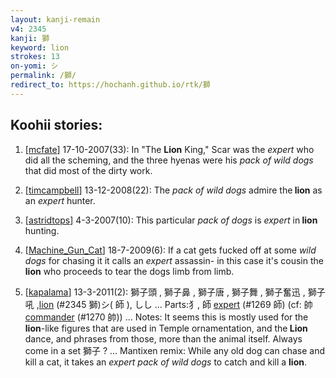 ```yaml
---
layout: kanji-remain
v4: 2345
kanji: 獅
keyword: lion
strokes: 13
on-yomi: シ
permalink: /獅/
redirect_to: https://hochanh.github.io/rtk/獅
---
```


## Koohii stories: 

1) [<a href="http://kanji.koohii.com/profile/mcfate">mcfate</a>] 17-10-2007(33): In &quot;The <strong>Lion</strong> King,&quot; Scar was the <em>expert</em> who did all the scheming, and the three hyenas were his <em>pack of wild dogs</em> that did most of the dirty work.

2) [<a href="http://kanji.koohii.com/profile/timcampbell">timcampbell</a>] 13-12-2008(22): The <em>pack of wild dogs</em> admire the<strong> lion</strong> as an <em>expert</em> hunter.

3) [<a href="http://kanji.koohii.com/profile/astridtops">astridtops</a>] 4-3-2007(10): This particular <em>pack of dogs</em> is <em>expert</em> in<strong> lion</strong> hunting.

4) [<a href="http://kanji.koohii.com/profile/Machine_Gun_Cat">Machine_Gun_Cat</a>] 18-7-2009(6): If a cat gets fucked off at some <em>wild dogs</em> for chasing it it calls an <em>expert</em> assassin- in this case it&#039;s cousin the<strong> lion</strong> who proceeds to tear the dogs limb from limb.

5) [<a href="http://kanji.koohii.com/profile/kapalama">kapalama</a>] 13-3-2011(2): 獅子頭 , 獅子鼻 , 獅子唐 , 獅子舞 , 獅子奮迅 , 獅子吼 ,<a href="../v4/2345.html">lion</a> (#2345 獅)シ( 師 ), しし ... Parts:犭, 師 <a href="../v4/1269.html">expert</a> (#1269 師) (cf: 帥 <a href="../v4/1270.html">commander</a> (#1270 帥)) ... Notes: It seems this is mostly used for the<strong> lion</strong>-like figures that are used in Temple ornamentation, and the<strong> Lion</strong> dance, and phrases from those, more than the animal itself. Always come in a set 獅子 ? ... Mantixen remix: While any old dog can chase and kill a cat, it takes an <em>expert pack of wild dogs</em> to catch and kill a <strong>lion</strong>.

